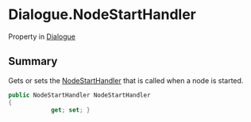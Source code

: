 # Dialogue.NodeStartHandler

Property in [Dialogue](api/csharp/yarn.dialogue.md)

## Summary


Gets or sets the  <a href="yarn.nodestarthandler.md">NodeStartHandler</a>  that is called
when a node is started.


```csharp
public NodeStartHandler NodeStartHandler
{
            get; set; }
```

